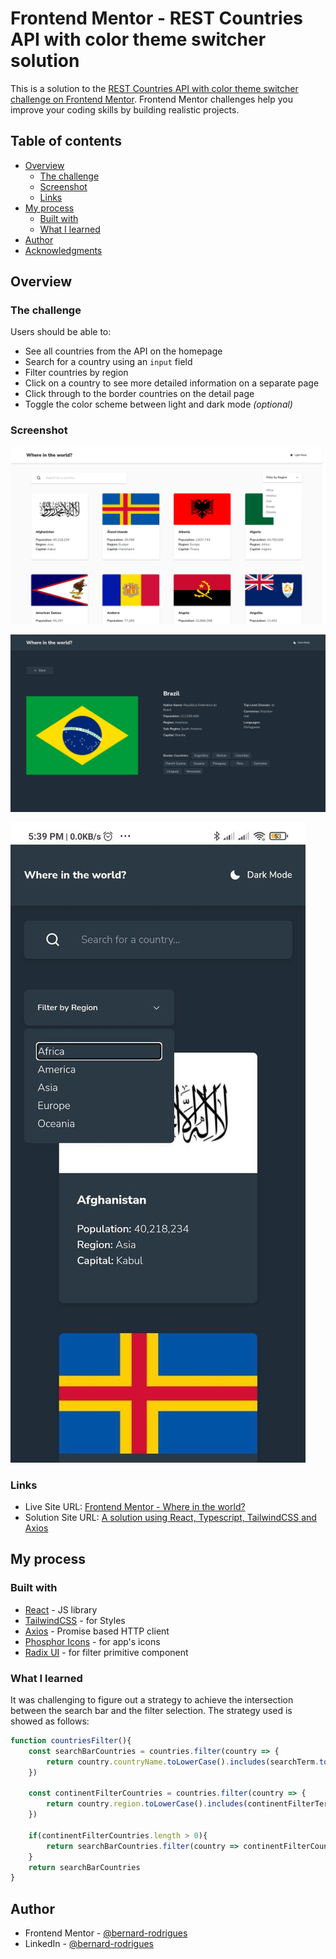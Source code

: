 # Frontend Mentor - REST Countries API with color theme switcher solution

This is a solution to the [REST Countries API with color theme switcher challenge on Frontend Mentor](https://www.frontendmentor.io/challenges/rest-countries-api-with-color-theme-switcher-5cacc469fec04111f7b848ca). Frontend Mentor challenges help you improve your coding skills by building realistic projects. 

## Table of contents

- [Overview](#overview)
  - [The challenge](#the-challenge)
  - [Screenshot](#screenshot)
  - [Links](#links)
- [My process](#my-process)
  - [Built with](#built-with)
  - [What I learned](#what-i-learned)
- [Author](#author)
- [Acknowledgments](#acknowledgments)

## Overview

### The challenge

Users should be able to:

- See all countries from the API on the homepage
- Search for a country using an `input` field
- Filter countries by region
- Click on a country to see more detailed information on a separate page
- Click through to the border countries on the detail page
- Toggle the color scheme between light and dark mode *(optional)*

### Screenshot

![Application's main screen, in light mode, showing it's title, eight country flags and tool to search and filter countries](./screenshots/LightModeDesktop.png)

![Detail screen, showing Brazil's flag at left, and informations about the country at right](./screenshots/DetailScreenDesktop.png)

![Application's main screen for mobile screens, showing filtering options and two country flags](./screenshots/DarkModeMobile.jpg)

### Links

- Live Site URL: [Frontend Mentor - Where in the world?](https://frontend-mentor-where-in-the-world.vercel.app/)
- Solution Site URL: [A solution using React, Typescript, TailwindCSS and Axios](https://www.frontendmentor.io/solutions/a-solution-using-react-typescript-tailwindcss-and-axios-dEHgrRY1jL)

## My process

### Built with

- [React](https://reactjs.org/) - JS library
- [TailwindCSS](https://tailwindcss.com/) - for Styles
- [Axios](https://axios-http.com/) - Promise based HTTP client
- [Phosphor Icons](https://phosphoricons.com/) - for app's icons
- [Radix UI](https://www.radix-ui.com/) - for filter primitive component

### What I learned

It was challenging to figure out a strategy to achieve the intersection between the search bar and the filter selection. The strategy used is showed as follows:

```typescript
function countriesFilter(){
    const searchBarCountries = countries.filter(country => {
        return country.countryName.toLowerCase().includes(searchTerm.toLowerCase())
    })
    
    const continentFilterCountries = countries.filter(country => {
        return country.region.toLowerCase().includes(continentFilterTerm.toLowerCase())
    })

    if(continentFilterCountries.length > 0){
        return searchBarCountries.filter(country => continentFilterCountries.indexOf(country) !== -1)
    }
    return searchBarCountries
}
```


## Author

- Frontend Mentor - [@bernard-rodrigues](https://www.frontendmentor.io/profile/bernard-rodrigues)
- LinkedIn - [@bernard-rodrigues](https://www.linkedin.com/in/bernard-rodrigues/)